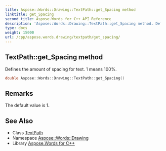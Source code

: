 ```yaml
---
title: Aspose::Words::Drawing::TextPath::get_Spacing method
linktitle: get_Spacing
second_title: Aspose.Words for C++ API Reference
description: 'Aspose::Words::Drawing::TextPath::get_Spacing method. Defines the amount of spacing for text. 1 means 100% in C++.'
type: docs
weight: 15000
url: /cpp/aspose.words.drawing/textpath/get_spacing/
---
```

## TextPath::get_Spacing method


Defines the amount of spacing for text. 1 means 100%.

```cpp
double Aspose::Words::Drawing::TextPath::get_Spacing()
```

## Remarks


The default value is 1. 
## See Also

* Class [TextPath](../)
* Namespace [Aspose::Words::Drawing](../../)
* Library [Aspose.Words for C++](../../../)
